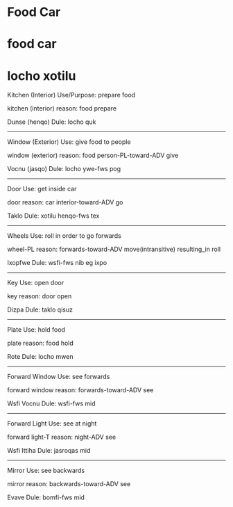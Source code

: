 # Food Car
# food car
# locho xotilu


Kitchen (Interior)
Use/Purpose: prepare food

kitchen (interior)
reason: food prepare

Dunse (henqo)
Dule: locho quk

---

Window (Exterior)
Use: give food to people

window (exterior)
reason: food person-PL-toward-ADV give

Vocnu (jasqo)
Dule: locho ywe-fws pog

---

Door
Use: get inside car

door
reason: car interior-toward-ADV go

Taklo
Dule: xotilu henqo-fws tex

---

Wheels
Use: roll in order to go forwards

wheel-PL
reason: forwards-toward-ADV move(intransitive) resulting\_in roll

Ixopfwe
Dule: wsfi-fws nib eg ixpo

---

Key
Use: open door

key
reason: door open

Dizpa
Dule: taklo qisuz

---

Plate
Use: hold food 

plate
reason: food hold

Rote
Dule: locho mwen

---

Forward Window
Use: see forwards

forward window
reason: forwards-toward-ADV see

Wsfi Vocnu
Dule: wsfi-fws mid

---

Forward Light
Use: see at night

forward light-T
reason: night-ADV see

Wsfi Ittiha
Dule: jasroqas mid

---

Mirror
Use: see backwards

mirror
reason: backwards-toward-ADV see

Evave
Dule: bomfi-fws mid
